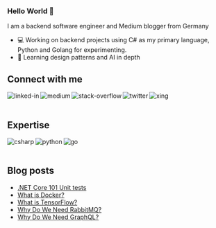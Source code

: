 ### Hello World 👋
I am a backend software engineer and Medium blogger from Germany
- 💻 Working on backend projects using C# as my primary language, Python and Golang for experimenting.
- 📗 Learning design patterns and AI in depth



## Connect with me
[<img align="left" alt="linked-in" src="https://img.shields.io/badge/linkedin-%230077B5.svg?&style=for-the-badge&logo=linkedin&logoColor=white" />](https://www.linkedin.com/in/justin-m%C3%BCnch-0b1087133/)
[<img align="left" alt="medium" src="https://img.shields.io/badge/medium-%2312100E.svg?&style=for-the-badge&logo=medium&logoColor=white" />](https://medium.com/@justin.muench)
[<img align="left" alt="stack-overflow" src="https://img.shields.io/badge/stack%20overflow-FE7A16?logo=stack-overflow&logoColor=white&style=for-the-badge" />](https://stackoverflow.com/users/13893980/thecodentist)
[<img align="left" alt="twitter" src="https://img.shields.io/badge/twitter-%231DA1F2.svg?&style=for-the-badge&logo=twitter&logoColor=white" />](https://twitter.com/muench_justin)
[<img align="left" alt="xing" src="https://img.shields.io/badge/xing-darkcyan.svg?&style=for-the-badge&logo=xing&logoColor=white" />](https://www.xing.com/profile/Justin_Muench/cv)

<br><br>
## Expertise
<img align="left" alt="csharp" src="https://img.shields.io/badge/csharp-%2320232a.svg?&style=for-the-badge&logo=csharp&logoColor=darkorchid" />
<img align="left" alt="python" src="https://img.shields.io/badge/python-steelblue.svg?&style=for-the-badge&logo=python&logoColor=sandybrown" />
<img align="left" alt="go" src="https://img.shields.io/badge/golang-mediumturquoise?logo=go&logoColor=white&style=for-the-badge" />
<br><br>

## Blog posts
<!-- BLOG-POST-LIST:START -->
- [.NET Core 101 Unit tests](https://betterprogramming.pub/net-core-101-unit-tests-23daff2d5281?source=rss-feb470108eb8------2)
- [What is Docker?](https://medium.com/codex/what-is-docker-d903b1765c60?source=rss-feb470108eb8------2)
- [What is TensorFlow?](https://medium.com/@justin.muench/what-is-tensorflow-1b44b84058f1?source=rss-feb470108eb8------2)
- [Why Do We Need RabbitMQ?](https://betterprogramming.pub/why-do-we-need-rabbitmq-f9f1d99c074c?source=rss-feb470108eb8------2)
- [Why Do We Need GraphQL?](https://betterprogramming.pub/why-do-we-need-graphql-43ea26d0efc4?source=rss-feb470108eb8------2)
<!-- BLOG-POST-LIST:END -->
